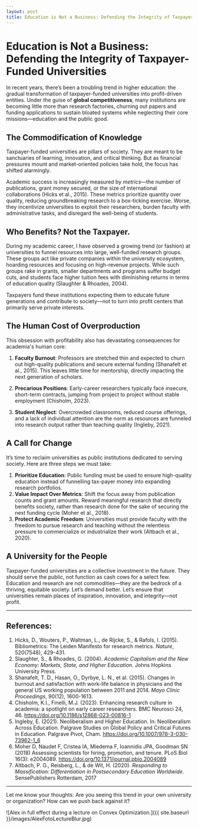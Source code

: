 ```yaml
---
layout: post
title: Education is Not a Business: Defending the Integrity of Taxpayer-Funded Universities 
---
```


# Education is Not a Business: Defending the Integrity of Taxpayer-Funded Universities 

In recent years, there’s been a troubling trend in higher education: the gradual transformation of taxpayer-funded universities 
into profit-driven entities. Under the guise of **global competitiveness**, many institutions are becoming little more than 
research factories, churning out papers and funding applications to sustain bloated systems while neglecting their core 
missions—education and the public good.

## The Commodification of Knowledge

Taxpayer-funded universities are pillars of society. They are meant to be sanctuaries of learning, innovation, 
and critical thinking. But as financial pressures mount and market-oriented policies take hold, the focus has 
shifted alarmingly.

Academic success is increasingly measured by *metrics*—the number of publications, grant money secured, 
or the size of international collaborations (Hicks et al., 2015). These metrics prioritize quantity over quality, 
reducing groundbreaking research to a box-ticking exercise. Worse, they incentivize universities to exploit 
their researchers, burden faculty with administrative tasks, and disregard the well-being of students.

## Who Benefits? Not the Taxpayer.

During my academic career, I have observed a growing trend (or fashion) at universities to funnel resources 
into large, well-funded research groups. These groups act like private companies within the university ecosystem, 
hoarding resources and focusing on high-revenue projects. While such groups rake in grants, smaller departments 
and programs suffer budget cuts, and students face higher tuition fees with diminishing returns in terms of education quality (Slaughter & Rhoades, 2004).

Taxpayers fund these institutions expecting them to educate future generations and contribute to society—not to turn into profit centers that primarily serve private interests.

## The Human Cost of Overproduction

This obsession with profitability also has devastating consequences for academia's human core:

1. **Faculty Burnout**: Professors are stretched thin and expected to churn out high-quality publications and secure 
external funding  (Shanafelt et al., 2015). This leaves little time for mentorship, directly impacting the next generation of scholars.

2. **Precarious Positions**: Early-career researchers typically face insecure, short-term contracts, jumping from project to 
project without stable employment (Chisholm, 2023).

3. **Student Neglect**: Overcrowded classrooms, reduced course offerings, and a lack of individual attention are the 
norm as resources are funneled into research output rather than teaching quality (Ingleby, 2021).

## A Call for Change

It’s time to reclaim universities as public institutions dedicated to serving society. Here are three steps we must take:

1. **Prioritize Education**: Public funding must be used to ensure high-quality education instead of 
funnelling tax-payer money into expanding research portfolios.
2. **Value Impact Over Metrics**: Shift the focus away from publication counts and grant amounts. Reward meaningful research 
that directly benefits society, rather than research done for the sake of securing the next funding cycle (Moher et al., 2018).
3. **Protect Academic Freedom**: Universities must provide faculty with the freedom to pursue research and teaching without the 
relentless pressure to commercialize or industrialize their work (Altbach et al., 2020).

## A University for the People

Taxpayer-funded universities are a collective investment in the future. They should serve the public, not function as cash cows 
for a select few. Education and research are not commodities—they are the bedrock of a thriving, equitable society. Let’s demand better. 
Let’s ensure that universities remain places of inspiration, innovation, and integrity—not profit.

---

## References:

1. Hicks, D., Wouters, P., Waltman, L., de Rijcke, S., & Rafols, I. (2015). Bibliometrics: The Leiden Manifesto for research metrics. *Nature*, 520(7548), 429-431.
2. Slaughter, S., & Rhoades, G. (2004). *Academic Capitalism and the New Economy: Markets, State, and Higher Education.* Johns Hopkins University Press.
3. Shanafelt, T. D., Hasan, O., Dyrbye, L. N., et al. (2015). Changes in burnout and satisfaction with work-life balance in physicians and the general US working population between 2011 and 2014. *Mayo Clinic Proceedings*, 90(12), 1600-1613.
4. Chisholm, K.I., Finelli, M.J. (2023). Enhancing research culture in academia: a spotlight on early career researchers. BMC Neurosci 24, 46. https://doi.org/10.1186/s12868-023-00816-1
5. Ingleby, E. (2021). Neoliberalism and Higher Education. In: Neoliberalism Across Education. Palgrave Studies on Global Policy and Critical Futures in Education. Palgrave Pivot, Cham. https://doi.org/10.1007/978-3-030-73962-1_6
6. Moher D, Naudet F, Cristea IA, Miedema F, Ioannidis JPA, Goodman SN (2018) Assessing scientists for hiring, promotion, and tenure. PLoS Biol 16(3): e2004089. https://doi.org/10.1371/journal.pbio.2004089
7. Altbach, P. G., Reisberg, L., & de Wit, H. (2020). *Responding to Massification: Differentiation in Postsecondary Education Worldwide.* SensePublishers Rotterdam, 2017

---

Let me know your thoughts: Are you seeing this trend in your own university or organization? How can we push back against it?


![Alex in full effect during a lecture on Convex Optimization.]({{ site.baseurl }}/images/AlexFotoLectureBlur.jpg)

